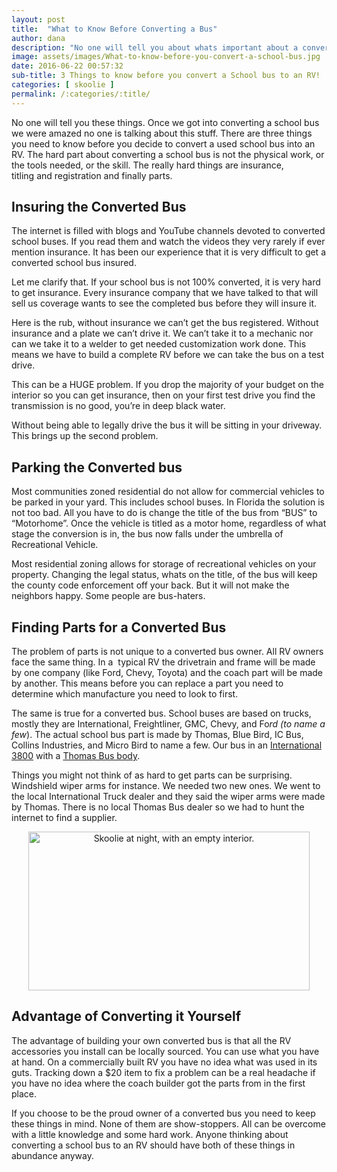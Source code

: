 ```yaml
---
layout: post
title:  "What to Know Before Converting a Bus"
author: dana
description: "No one will tell you about whats important about a converted bus. Once we started converting a school bus we were amazed no one is talking about this stuff."
image: assets/images/What-to-know-before-you-convert-a-school-bus.jpg
date: 2016-06-22 00:57:32
sub-title: 3 Things to know before you convert a School bus to an RV!
categories: [ skoolie ]
permalink: /:categories/:title/
---
```


No one will tell you these things. Once we got into converting a school bus we were amazed no one is talking about this stuff. There are three things you need to know before you decide to convert a used school bus into an RV. The hard part about converting a school bus is not the physical work, or the tools needed, or the skill. The really hard things are insurance, titling and registration and finally parts.

## Insuring the Converted Bus

The internet is filled with blogs and YouTube channels devoted to converted school buses. If you read them and watch the videos they very rarely if ever mention insurance. It has been our experience that it is very difficult to get a converted school bus insured.

Let me clarify that. If your school bus is not 100% converted, it is very hard to get insurance. Every insurance company that we have talked to that will sell us coverage wants to see the completed bus before they will insure it.

Here is the rub, without insurance we can’t get the bus registered. Without insurance and a plate we can’t drive it. We can’t take it to a mechanic nor can we take it to a welder to get needed customization work done. This means we have to build a complete RV before we can take the bus on a test drive.

This can be a HUGE problem. If you drop the majority of your budget on the interior so you can get insurance, then on your first test drive you find the transmission is no good, you’re in deep black water.

Without being able to legally drive the bus it will be sitting in your driveway. This brings up the second problem.

## Parking the Converted bus

Most communities zoned residential do not allow for commercial vehicles to be parked in your yard. This includes school buses. In Florida the solution is not too bad. All you have to do is change the title of the bus from “BUS” to “Motorhome”. Once the vehicle is titled as a motor home, regardless of what stage the conversion is in, the bus now falls under the umbrella of Recreational Vehicle.

Most residential zoning allows for storage of recreational vehicles on your property. Changing the legal status, whats on the title, of the bus will keep the county code enforcement off your back. But it will not make the neighbors happy. Some people are bus-haters.

## Finding Parts for a Converted Bus

The problem of parts is not unique to a converted bus owner. All RV owners face the same thing. In a  typical RV the drivetrain and frame will be made by one company (like Ford, Chevy, Toyota) and the coach part will be made by another. This means before you can replace a part you need to determine which manufacture you need to look to first.

The same is true for a converted bus. School buses are based on trucks, mostly they are International, Freightliner, GMC, Chevy, and Fo<em>rd (to name a few</em>). The actual school bus part is made by Thomas, Blue Bird, IC Bus, Collins Industries, and Micro Bird to name a few. Our bus in an [International 3800](http://www.internationaltrucks.com) with a [Thomas Bus body](http://www.thomasbus.com).

Things you might not think of as hard to get parts can be surprising. Windshield wiper arms for instance. We needed two new ones. We went to the local International Truck dealer and they said the wiper arms were made by Thomas. There is no local Thomas Bus dealer so we had to hunt the internet to find a supplier.

<p align="center">
<a href="{{ site.baseurl }}/assets/images/converted-bus-in-progress.jpg" data-lightbox="skoolie" data-title="We started by clearing out the inside.">
<img class="aligncenter wp-image-91" src="{{ site.baseurl }}/assets/images/converted-bus-in-progress.jpg" alt="Skoolie at night, with an empty interior." width="450" height="254" /></a>
</p>

## Advantage of Converting it Yourself

The advantage of building your own converted bus is that all the RV accessories you install can be locally sourced. You can use what you have at hand. On a commercially built RV you have no idea what was used in its guts. Tracking down a $20 item to fix a problem can be a real headache if you have no idea where the coach builder got the parts from in the first place.

If you choose to be the proud owner of a converted bus you need to keep these things in mind. None of them are show-stoppers. All can be overcome with a little knowledge and some hard work. Anyone thinking about converting a school bus to an RV should have both of these things in abundance anyway.
